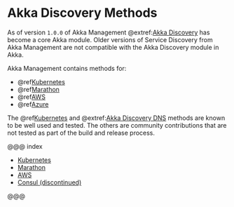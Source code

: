 # Akka Discovery Methods

As of version `1.0.0` of Akka Management @extref:[Akka Discovery](akka:discovery/index.html)
has become a core Akka module. Older versions of Service Discovery from Akka Management are not compatible with the 
Akka Discovery module in Akka.

Akka Management contains methods for:

 * @ref[Kubernetes](kubernetes.md)
 * @ref[Marathon](marathon.md)
 * @ref[AWS](aws.md)
 * @ref[Azure](azure.md)
 
The @ref[Kubernetes](kubernetes.md) and @extref:[Akka Discovery DNS](akka:discovery/index.html#discovery-method-dns)
methods are known to be well used and tested. The others are community contributions that are not tested as
part of the build and release process.
 
@@@ index

  - [Kubernetes](kubernetes.md)
  - [Marathon](marathon.md)
  - [AWS](aws.md)
  - [Consul (discontinued)](consul.md)
  
@@@
